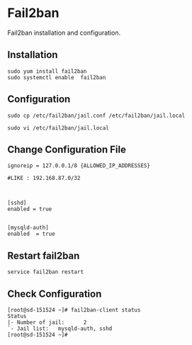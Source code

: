 # Fail2ban

Fail2ban installation and configuration.

## Installation


```
sudo yum install fail2ban
sudo systemctl enable  fail2ban
```

## Configuration

```
sudo cp /etc/fail2ban/jail.conf /etc/fail2ban/jail.local

sudo vi /etc/fail2ban/jail.local

```

## Change Configuration File

```
ignoreip = 127.0.0.1/8 {ALLOWED_IP_ADDRESSES}

#LIKE : 192.168.87.0/32



[sshd]
enabled = true


[mysqld-auth]
enabled  = true

```
## Restart fail2ban

```
service fail2ban restart
```

## Check Configuration

```
[root@sd-151524 ~]# fail2ban-client status
Status
|- Number of jail:      2
`- Jail list:   mysqld-auth, sshd
[root@sd-151524 ~]#
```

